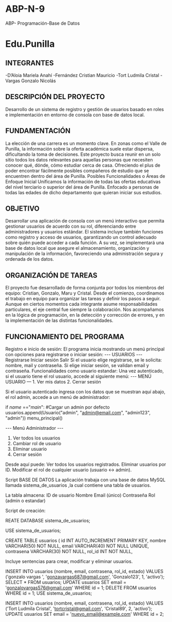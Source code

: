 # ABP-N-9
ABP- Programación-Base de Datos

<h1>Edu.Punilla</h1>
</p>

</p>

<h2>INTEGRANTES</h2>
-D’Aloia Mariela Anahí
-Fernández Cristian Mauricio
-Tort Ludmila Cristal
-Vargas Gonzalo Nicolás
</p>

</p>

<h2>DESCRIPCIÓN DEL PROYECTO</h2>
Desarrollo de un sistema de registro y gestión de usuarios basado en roles e implementación en entorno de consola con base de datos local.

</p>

</p>

<h2>FUNDAMENTACIÓN</h2>
La elección de una carrera es un momento clave. En zonas como el Valle de Punilla, la información sobre la oferta académica suele estar dispersa, dificultando la toma de decisiones. Este proyecto busca reunir en un solo sitio todos los datos relevantes para aquellas personas que necesiten conocer qué, dónde, cómo estudiar cerca de casa. Ofreciendo el plus de poder encontrar fácilmente posibles compañeros de estudio que se encuentren dentro del área de Punilla.
Posibles Funcionalidades o Áreas de Enfoque Inicial
Unificamos la información de todas las ofertas educativas del nivel terciario o superior del área de Punilla. Enfocado a personas de todas las edades de dicho departamento que quieran iniciar sus estudios.
</p>

</p>

<h2>OBJETIVO</h2>
Desarrollar una aplicación de consola con un menú interactivo que permita gestionar usuarios de acuerdo con su rol, diferenciando entre administradores y usuarios estándar. El sistema incluye también funciones como registro y acceso de usuarios, garantizando un control adecuado sobre quién puede acceder a cada función. A su vez, se implementará una base de datos local que asegure el almacenamiento, organización y manipulación de la información, favoreciendo una administración segura y ordenada de los datos. 

</p>

</p>

<h2>ORGANIZACIÓN DE TAREAS</h2>
El proyecto fue desarrollado de forma conjunta por todos los miembros del equipo: Cristian, Gonzalo, Maru y Cristal. Desde el comienzo, coordinamos el trabajo en equipo para organizar las tareas y definir los pasos a seguir.
Aunque en ciertos momentos cada integrante asume responsabilidades particulares, el eje central fue siempre la colaboración. Nos acompañamos en la lógica de programación, en la detección y corrección de errores, y en la implementación de las distintas funcionalidades.


<h2>FUNCIONAMIENTO DEL PROGRAMA</h2>
Registro e inicio de sesión: El programa inicia mostrando un menú principal con opciones para registrarse o iniciar sesión:
--- USUARIOS ---
Registrarse
Iniciar sesión
Salir
Si el usuario elige registrarse, se le solicita: nombre, mail y contraseña.
Si elige iniciar sesión, se validan email y contraseña.
Funcionalidades como usuario estandar: Una vez autenticado, si el usuario tiene el rol usuario, accede al siguiente menú:
--- MENÚ USUARIO —
1. Ver mis datos
2. Cerrar sesión


Si el usuario autenticado ingresa con los datos que se muestran aquí abajo, el rol admin, accede a un menú de administrador:

if _name_ =="_main_":
    #Cargar un admin por defecto
    usuarios.append(Usuario("admin", "admin@email.com", "admin123", "admin"))
    menu_principal()

    
--- Menú Administrador ---
1. Ver todos los usuarios
2. Cambiar rol de usuario
3. Eliminar usuario
4. Cerrar sesión


Desde aquí puede:
Ver todos los usuarios registrados.
Eliminar usuarios por ID.
Modificar el rol de cualquier usuario (usuario ↔ admin).


 Script BASE DE DATOS
La aplicación trabaja con una base de datos MySQL llamada sistema_de_usuarios ,la cual contiene una tabla de usuarios. 

La tabla almacena:
ID de usuario
Nombre
Email (único)
Contraseña
Rol (admin o estandar)

Script de creación:

REATE DATABASE sistema_de_usuarios;

USE sistema_de_usuarios;

CREATE TABLE usuarios (
    id INT AUTO_INCREMENT PRIMARY KEY,
    nombre VARCHAR(50) NOT NULL,
    email VARCHAR(40) NOT NULL UNIQUE,
    contrasena VARCHAR(30) NOT NULL,
    rol_id INT NOT NULL,

Incluye sentencias para crear, modificar y eliminar usuarios.

INSERT INTO usuarios (nombre, email, contrasena, rol_id, estado)
VALUES ('gonzalo vargas ', 'gonzavargas687@gmail.com', 'Gonzalo123', 1, 'activo');
SELECT * FROM usuarios;
UPDATE usuarios SET email = 'gonzalovargas576@gmail.com' WHERE id = 1;
DELETE FROM usuarios WHERE id = 1;
USE sistema_de_usuarios;

INSERT INTO usuarios (nombre, email, contrasena, rol_id, estado)
VALUES ('Tort Ludmila Cristal', 'tortcristal@gmail.com', 'Cristal89', 2, 'activo'); 
UPDATE usuarios SET email = 'nuevo_email@example.com' WHERE id = 2; 

